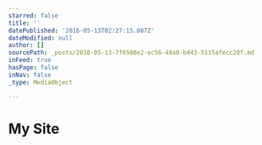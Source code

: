 ```yaml
---
starred: false
title: ''
datePublished: '2016-05-13T02:27:15.087Z'
dateModified: null
author: []
sourcePath: _posts/2016-05-13-7f6500e2-ec56-48a0-b443-5115afecc28f.md
inFeed: true
hasPage: false
inNav: false
_type: MediaObject

---
```

# My Site